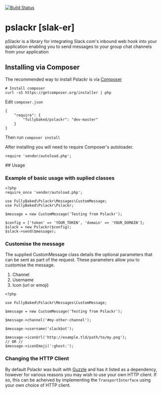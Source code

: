 [![Build Status](https://travis-ci.org/fullybaked/pslackr.png?branch=master)](https://travis-ci.org/fullybaked/pslackr)

# pslackr [slak-er]

pSlackr is a library for integrating Slack.com's inbound web hook
into your application enabling you to send messages to your group
chat channels from your application

## Installing via Composer

The recommended way to install Pslackr is via [Composer][1]

```
# Install composer
curl -sS https://getcomposer.org/installer | php
```

Edit `composer.json`
```
{
    "require": {
        "fullybaked/pslackr": "dev-master"
    }
}
```

Then run `composer install`

After installing you will need to require Composer's autoloader.

```
require 'vendor/autoload.php';
```

## Usage

### Example of basic usage with suplied classes

```
<?php
require_once 'vendor/autoload.php';

use FullyBaked\Pslackr\Messages\CustomMessage;
use FullyBaked\Pslackr\Pslackr;

$message = new CustomMessage('Testing from Pslackr');

$config = ['token' => 'YOUR_TOKEN', 'domain' => 'YOUR_DOMAIN'];
$slack = new Pslackr($config);
$slack->send($message);
```

### Customise the message

The supplied CustomMessage class details the optional parameters that can be sent as part of the request. These
parameters allow you to customise the message.

1. Channel
2. Username
3. Icon (url or emoji)

```
<?php 

use FullyBaked\Pslackr\Messages\CustomMessage;

$message = new CustomMessage('Testing from Pslackr');

$message->channel('#my-other-channel');

$message->username('slackbot');

$message->iconUrl('http://example.tld/path/to/my.png');
// OR //
$message->iconEmoji(':ghost:');

```

### Changing the HTTP Client

By default Pslackr was built with [Guzzle][2] and has it listed as a dependency, however for various reasons you may
wish to use your own HTTP client.  If so, this can be acheived by implementing the `TransportInterface` using your
own choice of HTTP client.

[1]: https://getcomposer.org/
[2]: http://docs.guzzlephp.org/en/latest/index.html
